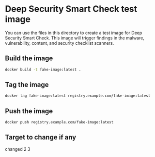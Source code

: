 # Deep Security Smart Check test image

You can use the files in this directory to create a test image for Deep Security Smart Check. This image will trigger findings in the malware, vulnerability, content, and security checklist scanners.

## Build the image

```sh
docker build -t fake-image:latest .
```

## Tag the image

```sh
docker tag fake-image:latest registry.example.com/fake-image:latest
```

## Push the image

```sh
docker push registry.example.com/fake-image:latest
```
## Target to change if any
changed 2 3
